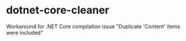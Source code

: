 # dotnet-core-cleaner
Workaround for .NET Core compilation issue "Duplicate 'Content' items were included"
